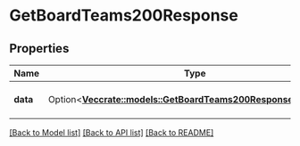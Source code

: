# GetBoardTeams200Response

## Properties

Name | Type | Description | Notes
------------ | ------------- | ------------- | -------------
**data** | Option<[**Vec<crate::models::GetBoardTeams200ResponseDataInner>**](getBoardTeams_200_response_data_inner.md)> | A list of teams and their roles. | [optional]

[[Back to Model list]](../README.md#documentation-for-models) [[Back to API list]](../README.md#documentation-for-api-endpoints) [[Back to README]](../README.md)


